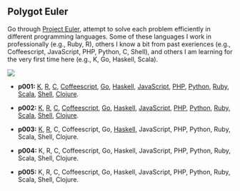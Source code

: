 ## Polygot Euler

Go through [Project Euler](https://projecteuler.net), attempt to solve each problem efficiently in different programming languages.  Some of these languages I work in professionally (e.g., Ruby, R), others I know a bit from past exeriences (e.g., Coffeescript, JavaScript, PHP, Python, C, Shell), and others I am learning for the very first time here (e.g., K, Go, Haskell, Scala).

![](https://projecteuler.net/profile/peterhurford.png)

* **p001:** [K](https://github.com/peterhurford/polygot-euler/blob/master/p001/p001.K), [R](https://github.com/peterhurford/polygot-euler/blob/master/p001/p001.R), [C](https://github.com/peterhurford/polygot-euler/blob/master/p001/p001.c), [Coffeescript](https://github.com/peterhurford/polygot-euler/blob/master/p001/p001.coffee), [Go](https://github.com/peterhurford/polygot-euler/blob/master/p001/p001.go), [Haskell](https://github.com/peterhurford/polygot-euler/blob/master/p001/p001.hs), [JavaScript](https://github.com/peterhurford/polygot-euler/blob/master/p001/p001.js), [PHP](https://github.com/peterhurford/polygot-euler/blob/master/p001/p001.php), [Python](https://github.com/peterhurford/polygot-euler/blob/master/p001/p001.py), [Ruby](https://github.com/peterhurford/polygot-euler/blob/master/p001/p001.rb), [Scala](https://github.com/peterhurford/polygot-euler/blob/master/p001/p001.scala), [Shell](https://github.com/peterhurford/polygot-euler/blob/master/p001/p001.sh), [Clojure](https://github.com/peterhurford/polygot-euler/blob/master/p001/p001.clj).

* **p002:** [K](https://github.com/peterhurford/polygot-euler/blob/master/p002/p002.K), [R](https://github.com/peterhurford/polygot-euler/blob/master/p002/p002.R), [C](https://github.com/peterhurford/polygot-euler/blob/master/p002/p002.c), [Coffeescript](https://github.com/peterhurford/polygot-euler/blob/master/p002/p002.coffee), [Go](https://github.com/peterhurford/polygot-euler/blob/master/p002/p002.go), [Haskell](https://github.com/peterhurford/polygot-euler/blob/master/p002/p002.hs), [JavaScript](https://github.com/peterhurford/polygot-euler/blob/master/p002/p002.js), [PHP](https://github.com/peterhurford/polygot-euler/blob/master/p002/p002.php), [Python](https://github.com/peterhurford/polygot-euler/blob/master/p002/p002.py), [Ruby](https://github.com/peterhurford/polygot-euler/blob/master/p002/p002.rb), [Scala](https://github.com/peterhurford/polygot-euler/blob/master/p002/p002.scala), [Shell](https://github.com/peterhurford/polygot-euler/blob/master/p002/p002.sh), [Clojure](https://github.com/peterhurford/polygot-euler/blob/master/p002/p002.clj).

* **p003:** [K](https://github.com/peterhurford/polygot-euler/blob/master/p003/p003.k), [R](https://github.com/peterhurford/polygot-euler/blob/master/p003/p003.R), C, Coffeescript, Go, [Haskell](https://github.com/peterhurford/polygot-euler/blob/master/p003/p003.hs), JavaScript, PHP, Python, Ruby, Scala, Shell, Clojure.

* **p004:** K, R, C, Coffeescript, Go, Haskell, JavaScript, PHP, Python, Ruby, Scala, Shell, Clojure.

* **p005:** K, R, C, Coffeescript, Go, Haskell, JavaScript, PHP, Python, Ruby, Scala, Shell, Clojure.


